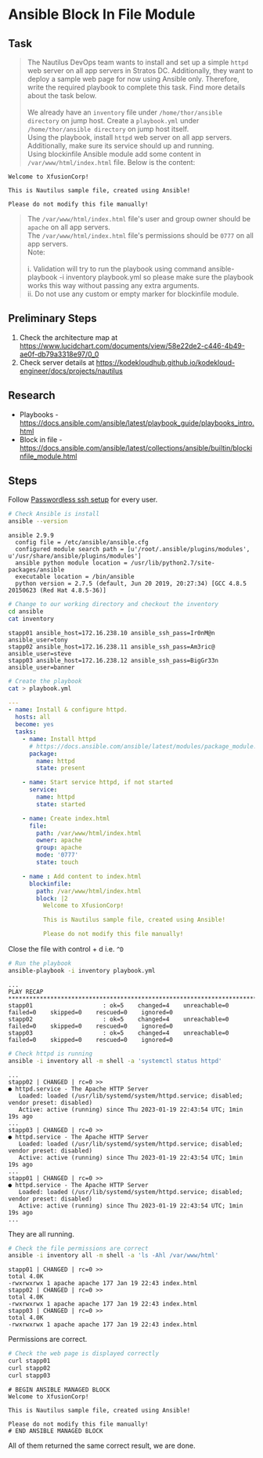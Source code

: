 # Ansible Block In File Module

## Task

> The Nautilus DevOps team wants to install and set up a simple `httpd` web server on all app servers in Stratos DC. Additionally, they want to deploy a sample web page for now using Ansible only. Therefore, write the required playbook to complete this task. Find more details about the task below.<br><br>We already have an `inventory` file under `/home/thor/ansible directory` on jump host. Create a `playbook.yml` under `/home/thor/ansible directory` on jump host itself.<br>Using the playbook, install `httpd` web server on all app servers. Additionally, make sure its service should up and running.<br>Using blockinfile Ansible module add some content in `/var/www/html/index.html` file. Below is the content:

```
Welcome to XfusionCorp!

This is Nautilus sample file, created using Ansible!

Please do not modify this file manually!
```

> The `/var/www/html/index.html` file's user and group owner should be `apache` on all app servers.<br>The `/var/www/html/index.html` file's permissions should be `0777` on all app servers.<br>Note:<br><br>i. Validation will try to run the playbook using command ansible-playbook -i inventory playbook.yml so please make sure the playbook works this way without passing any extra arguments.<br>ii. Do not use any custom or empty marker for blockinfile module.

## Preliminary Steps

1. Check the architecture map at https://www.lucidchart.com/documents/view/58e22de2-c446-4b49-ae0f-db79a3318e97/0_0
2. Check server details at https://kodekloudhub.github.io/kodekloud-engineer/docs/projects/nautilus

## Research

* Playbooks - https://docs.ansible.com/ansible/latest/playbook_guide/playbooks_intro.html
* Block in file - https://docs.ansible.com/ansible/latest/collections/ansible/builtin/blockinfile_module.html
## Steps

Follow [Passwordless ssh setup](../../linux-system-administrator/networking/passwordless-ssh-access.md) for every user.

```bash
# Check Ansible is install
ansible --version
```

```
ansible 2.9.9
  config file = /etc/ansible/ansible.cfg
  configured module search path = [u'/root/.ansible/plugins/modules', u'/usr/share/ansible/plugins/modules']
  ansible python module location = /usr/lib/python2.7/site-packages/ansible
  executable location = /bin/ansible
  python version = 2.7.5 (default, Jun 20 2019, 20:27:34) [GCC 4.8.5 20150623 (Red Hat 4.8.5-36)]
```

```bash
# Change to our working directory and checkout the inventory
cd ansible
cat inventory
```

```
stapp01 ansible_host=172.16.238.10 ansible_ssh_pass=Ir0nM@n ansible_user=tony
stapp02 ansible_host=172.16.238.11 ansible_ssh_pass=Am3ric@ ansible_user=steve
stapp03 ansible_host=172.16.238.12 ansible_ssh_pass=BigGr33n ansible_user=banner
```

```bash
# Create the playbook
cat > playbook.yml
```

```yaml
---
- name: Install & configure httpd.
  hosts: all
  become: yes
  tasks:
    - name: Install httpd
      # https://docs.ansible.com/ansible/latest/modules/package_module.html
      package:
        name: httpd
        state: present

    - name: Start service httpd, if not started
      service:
        name: httpd
        state: started

    - name: Create index.html
      file:
        path: /var/www/html/index.html
        owner: apache
        group: apache
        mode: '0777'
        state: touch

    - name : Add content to index.html
      blockinfile:
        path: /var/www/html/index.html
        block: |2
          Welcome to XfusionCorp!

          This is Nautilus sample file, created using Ansible!

          Please do not modify this file manually!
```

Close the file with control + d i.e. `^D`

```bash
# Run the playbook
ansible-playbook -i inventory playbook.yml
```

```
...
PLAY RECAP ***********************************************************************
stapp01                    : ok=5    changed=4    unreachable=0    failed=0    skipped=0    rescued=0    ignored=0   
stapp02                    : ok=5    changed=4    unreachable=0    failed=0    skipped=0    rescued=0    ignored=0   
stapp03                    : ok=5    changed=4    unreachable=0    failed=0    skipped=0    rescued=0    ignored=0 
```

```bash
# Check httpd is running
ansible -i inventory all -m shell -a 'systemctl status httpd'
```

```
...
stapp02 | CHANGED | rc=0 >>
● httpd.service - The Apache HTTP Server
   Loaded: loaded (/usr/lib/systemd/system/httpd.service; disabled; vendor preset: disabled)
   Active: active (running) since Thu 2023-01-19 22:43:54 UTC; 1min 19s ago
...
stapp03 | CHANGED | rc=0 >>
● httpd.service - The Apache HTTP Server
   Loaded: loaded (/usr/lib/systemd/system/httpd.service; disabled; vendor preset: disabled)
   Active: active (running) since Thu 2023-01-19 22:43:54 UTC; 1min 19s ago
...
stapp01 | CHANGED | rc=0 >>
● httpd.service - The Apache HTTP Server
   Loaded: loaded (/usr/lib/systemd/system/httpd.service; disabled; vendor preset: disabled)
   Active: active (running) since Thu 2023-01-19 22:43:54 UTC; 1min 19s ago
...
```

They are all running.

```bash
# Check the file permissions are correct
ansible -i inventory all -m shell -a 'ls -Ahl /var/www/html'
```

```
stapp01 | CHANGED | rc=0 >>
total 4.0K
-rwxrwxrwx 1 apache apache 177 Jan 19 22:43 index.html
stapp02 | CHANGED | rc=0 >>
total 4.0K
-rwxrwxrwx 1 apache apache 177 Jan 19 22:43 index.html
stapp03 | CHANGED | rc=0 >>
total 4.0K
-rwxrwxrwx 1 apache apache 177 Jan 19 22:43 index.html
```

Permissions are correct.


```bash
# Check the web page is displayed correctly
curl stapp01
curl stapp02
curl stapp03
```

```
# BEGIN ANSIBLE MANAGED BLOCK
Welcome to XfusionCorp!

This is Nautilus sample file, created using Ansible!

Please do not modify this file manually!
# END ANSIBLE MANAGED BLOCK
```

All of them returned the same correct result, we are done.